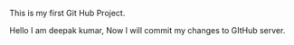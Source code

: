 This is my first Git Hub Project.

Hello I am deepak kumar, Now I will commit my changes to GItHub server.

